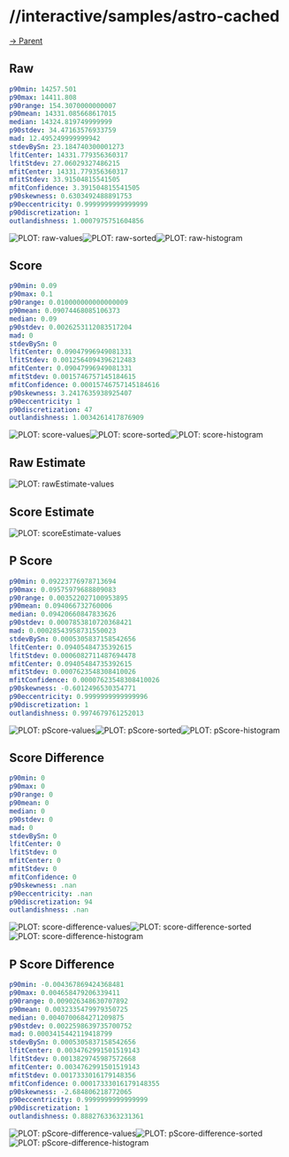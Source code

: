 
# //interactive/samples/astro-cached

[→ Parent](../..)


## Raw


```yaml
p90min: 14257.501
p90max: 14411.808
p90range: 154.3070000000007
p90mean: 14331.085668617015
median: 14324.819749999999
p90stdev: 34.47163576933759
mad: 12.495249999999942
stdevBySn: 23.184740300001273
lfitCenter: 14331.779356360317
lfitStdev: 27.06029327486215
mfitCenter: 14331.779356360317
mfitStdev: 33.91504815541505
mfitConfidence: 3.391504815541505
p90skewness: 0.6303492488891753
p90eccentricity: 0.9999999999999999
p90discretization: 1
outlandishness: 1.0007975751604856

```

![PLOT: raw-values](./raw/values.svg)![PLOT: raw-sorted](./raw/sorted.svg)![PLOT: raw-histogram](./raw/histogram.svg)
## Score


```yaml
p90min: 0.09
p90max: 0.1
p90range: 0.010000000000000009
p90mean: 0.09074468085106373
median: 0.09
p90stdev: 0.0026253112083517204
mad: 0
stdevBySn: 0
lfitCenter: 0.09047996949081331
lfitStdev: 0.0012564094396212483
mfitCenter: 0.09047996949081331
mfitStdev: 0.0015746757145184615
mfitConfidence: 0.00015746757145184616
p90skewness: 3.2417635938925407
p90eccentricity: 1
p90discretization: 47
outlandishness: 1.0034261417876909

```

![PLOT: score-values](./score/values.svg)![PLOT: score-sorted](./score/sorted.svg)![PLOT: score-histogram](./score/histogram.svg)
## Raw Estimate

![PLOT: rawEstimate-values](./rawEstimate/values.svg)
## Score Estimate

![PLOT: scoreEstimate-values](./scoreEstimate/values.svg)
## P Score


```yaml
p90min: 0.09223776978713694
p90max: 0.09575979688809083
p90range: 0.003522027100953895
p90mean: 0.094066732760006
median: 0.09420660847833626
p90stdev: 0.0007853810720368421
mad: 0.00028543958731550023
stdevBySn: 0.0005305837158542656
lfitCenter: 0.09405484735392615
lfitStdev: 0.0006082711487694478
mfitCenter: 0.09405484735392615
mfitStdev: 0.0007623548308410026
mfitConfidence: 0.00007623548308410026
p90skewness: -0.6012496530354771
p90eccentricity: 0.9999999999999996
p90discretization: 1
outlandishness: 0.9974679761252013

```

![PLOT: pScore-values](./pScore/values.svg)![PLOT: pScore-sorted](./pScore/sorted.svg)![PLOT: pScore-histogram](./pScore/histogram.svg)
## Score Difference


```yaml
p90min: 0
p90max: 0
p90range: 0
p90mean: 0
median: 0
p90stdev: 0
mad: 0
stdevBySn: 0
lfitCenter: 0
lfitStdev: 0
mfitCenter: 0
mfitStdev: 0
mfitConfidence: 0
p90skewness: .nan
p90eccentricity: .nan
p90discretization: 94
outlandishness: .nan

```

![PLOT: score-difference-values](./score-difference/values.svg)![PLOT: score-difference-sorted](./score-difference/sorted.svg)![PLOT: score-difference-histogram](./score-difference/histogram.svg)
## P Score Difference


```yaml
p90min: -0.004367869424368481
p90max: 0.004658479206339411
p90range: 0.009026348630707892
p90mean: 0.0032335479979350725
median: 0.0040700684271209875
p90stdev: 0.0022598639735700752
mad: 0.0003415442119418799
stdevBySn: 0.0005305837158542656
lfitCenter: 0.0034762991501519143
lfitStdev: 0.0013829745987572668
mfitCenter: 0.0034762991501519143
mfitStdev: 0.0017333016179148356
mfitConfidence: 0.00017333016179148355
p90skewness: -2.684806218772065
p90eccentricity: 0.9999999999999999
p90discretization: 1
outlandishness: 0.8882763363231361

```

![PLOT: pScore-difference-values](./pScore-difference/values.svg)![PLOT: pScore-difference-sorted](./pScore-difference/sorted.svg)![PLOT: pScore-difference-histogram](./pScore-difference/histogram.svg)